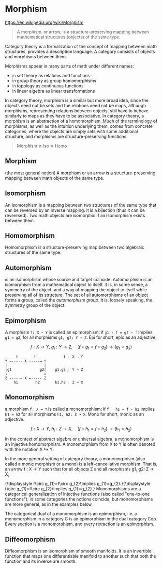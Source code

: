 # Morphism

https://en.wikipedia.org/wiki/Morphism

> A morphism, or arrow, is a structure-preserving mapping between mathematical structures (objects) of the same type.

Category theory is a formalization of the concept of mapping between math structures, provides a description language. A category consists of objects and morphisms between them.

Morphisms appear in many parts of math under different names:
- in set theory as relations and functions
- in group theory as group homomorphisms
- in topology as continuous functions
- in linear algebra as linear transformations

In category theory, morphism is a similar but more broad idea, since the objects need not be sets and the relations need not be maps, although morphisms, representing relations between objects, still have to behave similarly to maps as they have to be associative. In category theory, a morphism is an abstraction of a homomorphism. Much of the terminology of morphisms, as well as the intuition underlying them, comes from concrete categories, where the objects are simply sets with some additional structure, and morphisms are structure-preserving functions.


> Morphism ≅ Iso ≅ Homo

## Morphism
(the most general notion) A morphism or an arrow is a structure-preserving mapping between math objects of the same type.

## Isomorphism
An isomorphism is a mapping between two structures of the same type that can be reversed by an inverse mapping. It is a bijection (thus it can be reveresed). Two math objects are isomorphic if an isomorphism exists between them.

## Homomorphism
Homomorphism is a structure-preserving map between two algebraic structures of the same type.




## Automorphism
is an isomorphism whose source and target coincide. Automorphism is an isomorphism from a mathematical object to itself. It is, in some sense, a symmetry of the object, and a way of mapping the object to itself while preserving all of its structure. The set of all automorphisms of an object forms a group, called the *automorphism group*. It is, loosely speaking, the symmetry group of the object.

## Epimorphism
A morphism `f: X → Y` is called an epimorphism: 
if `g1 ∘ f = g2 ∘ f` implies `g1 = g2`, 
for all morphisms `g1, g2: Y → Z`. 
Epi for short, epic as an adjective.

$$f:X\to Y,\ g_i: Y\to Z, \quad (f \circ g_1 = f \circ g_2) \to (g_1=g_2)$$

```
     f       f             f : X → Y
Y ←----- X -----→ Y
|                 |
|g1             g2|    g1,g2 : Y → Z
↓                 ↓
Z -----→ X ←----- Z
    h1        h2       h1,h2 : Z → X
```

## Monomorphism
a morphism `f: X → Y` is called a monomorphism: 
if `f ∘ h1 = f ∘ h2` implies `h1 = h2` 
for all morphisms `h1, h2: Z → X`. 
Mono for short, monic as an adjective.

$$f:X\to Y,\ h_i: Z\to X, \quad (f \circ h_1 = f \circ h_2) \to (h_1=h_2)$$

In the context of abstract algebra or universal algebra, a monomorphism is an injective homomorphism. A monomorphism from X to Y is often denoted with the notation X ↪ Y.

In the more general setting of category theory, a monomorphism (also called a monic morphism or a mono) is a left-cancellative morphism. That is, an arrow f : X → Y such that for all objects Z and all morphisms g1, g2: Z → X,

{\displaystyle f\circ g_{1}=f\circ g_{2}\implies g_{1}=g_{2}.}{\displaystyle f\circ g_{1}=f\circ g_{2}\implies g_{1}=g_{2}.}
Monomorphisms are a categorical generalization of injective functions (also called "one-to-one functions"); in some categories the notions coincide, but monomorphisms are more general, as in the examples below.

The categorical dual of a monomorphism is an epimorphism, i.e. a monomorphism in a category C is an epimorphism in the dual category Cop. Every section is a monomorphism, and every retraction is an epimorphism.

## Diffeomorphism
Diffeomorphism is an isomorphism of smooth manifolds. It is an invertible function that maps one differentiable manifold to another such that both the function and its inverse are smooth.
